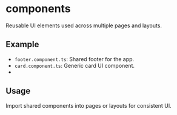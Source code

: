 # components

Reusable UI elements used across multiple pages and layouts.

## Example

- `footer.component.ts`: Shared footer for the app.
- `card.component.ts`: Generic card UI component.
- 
## Usage
Import shared components into pages or layouts for consistent UI.

